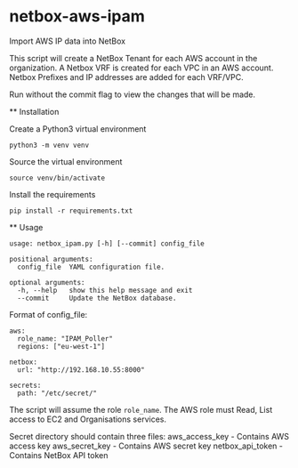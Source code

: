 # netbox-aws-ipam
Import AWS IP data into NetBox

This script will create a NetBox Tenant for each AWS account in the organization.
A Netbox VRF is created for each VPC in an AWS account.
Netbox Prefixes and IP addresses are added for each VRF/VPC.

Run without the commit flag to view the changes that will be made.

** Installation

Create a Python3 virtual environment
```
python3 -m venv venv
```

Source the virtual environment
```
source venv/bin/activate
```

Install the requirements
```
pip install -r requirements.txt
```

** Usage

```
usage: netbox_ipam.py [-h] [--commit] config_file

positional arguments:
  config_file  YAML configuration file.

optional arguments:
  -h, --help   show this help message and exit
  --commit     Update the NetBox database.
```

Format of config_file:
```
aws:
  role_name: "IPAM_Poller"
  regions: ["eu-west-1"]

netbox:
  url: "http://192.168.10.55:8000"

secrets:
  path: "/etc/secret/"
```

The script will assume the role ```role_name```. The AWS role must Read, List access to EC2 and Organisations services.

Secret directory should contain three files:
aws_access_key    - Contains AWS access key
aws_secret_key    - Contains AWS secret key
netbox_api_token  - Contains NetBox API token
